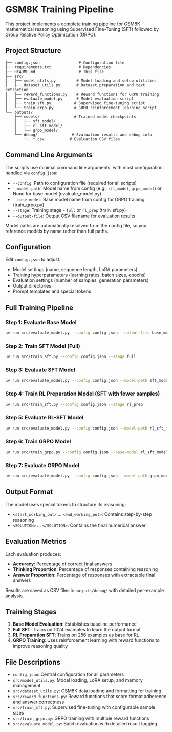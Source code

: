 # GSM8K Training Pipeline

This project implements a complete training pipeline for GSM8K mathematical reasoning using Supervised Fine-Tuning (SFT) followed by Group Relative Policy Optimization (GRPO).

## Project Structure

```
├── config.json                 # Configuration file
├── requirements.txt            # Dependencies
├── README.md                   # This file
├── src/
│   ├── model_utils.py         # Model loading and setup utilities
│   ├── dataset_utils.py       # Dataset preparation and text extraction
│   ├── reward_functions.py    # Reward functions for GRPO training
│   ├── evaluate_model.py      # Model evaluation script
│   ├── train_sft.py          # Supervised fine-tuning script
│   └── train_grpo.py         # GRPO reinforcement learning script
└── outputs/
    ├── models/               # Trained model checkpoints
    │   ├── sft_model/
    │   ├── rl_sft_model/
    │   └── grpo_model/
    └── debug/               # Evaluation results and debug info
        └── *.csv           # Evaluation CSV files
```

## Command Line Arguments

The scripts use minimal command line arguments, with most configuration handled via `config.json`:

- `--config`: Path to configuration file (required for all scripts)
- `--model-path`: Model name from config (e.g., `sft_model`, `grpo_model`) or None for base model (evaluate_model.py)
- `--base-model`: Base model name from config for GRPO training (train_grpo.py)
- `--stage`: Training stage - `full` or `rl_prep` (train_sft.py)
- `--output-file`: Output CSV filename for evaluation results

Model paths are automatically resolved from the config file, so you reference models by name rather than full paths.

## Configuration

Edit `config.json` to adjust:
- Model settings (name, sequence length, LoRA parameters)
- Training hyperparameters (learning rates, batch sizes, epochs)
- Evaluation settings (number of samples, generation parameters)
- Output directories
- Prompt templates and special tokens

## Full Training Pipeline

### Step 1: Evaluate Base Model
```bash
uv run src/evaluate_model.py --config config.json --output-file base_model_eval.csv
```

### Step 2: Train SFT Model (Full)
```bash
uv run src/train_sft.py --config config.json --stage full
```

### Step 3: Evaluate SFT Model
```bash
uv run src/evaluate_model.py --config config.json --model-path sft_model --output-file sft_model_eval.csv
```

### Step 4: Train RL Preparation Model (SFT with fewer samples)
```bash
uv run src/train_sft.py --config config.json --stage rl_prep
```

### Step 5: Evaluate RL-SFT Model
```bash
uv run src/evaluate_model.py --config config.json --model-path rl_sft_model --output-file rl_sft_eval.csv
```

### Step 6: Train GRPO Model
```bash
uv run src/train_grpo.py --config config.json --base-model rl_sft_model
```

### Step 7: Evaluate GRPO Model
```bash
uv run src/evaluate_model.py --config config.json --model-path grpo_model --output-file grpo_model_eval.csv
```

## Output Format

The model uses special tokens to structure its reasoning:
- `<start_working_out>` ... `<end_working_out>`: Contains step-by-step reasoning
- `<SOLUTION>` ... `</SOLUTION>`: Contains the final numerical answer

## Evaluation Metrics

Each evaluation produces:
- **Accuracy**: Percentage of correct final answers
- **Thinking Proportion**: Percentage of responses containing reasoning
- **Answer Proportion**: Percentage of responses with extractable final answers

Results are saved as CSV files in `outputs/debug/` with detailed per-example analysis.

## Training Stages

1. **Base Model Evaluation**: Establishes baseline performance
2. **Full SFT**: Trains on 1024 examples to learn the output format
3. **RL Preparation SFT**: Trains on 256 examples as base for RL
4. **GRPO Training**: Uses reinforcement learning with reward functions to improve reasoning quality

## File Descriptions

- `config.json`: Central configuration for all parameters
- `src/model_utils.py`: Model loading, LoRA setup, and memory management
- `src/dataset_utils.py`: GSM8K data loading and formatting for training
- `src/reward_functions.py`: Reward functions that score format adherence and answer correctness
- `src/train_sft.py`: Supervised fine-tuning with configurable sample sizes
- `src/train_grpo.py`: GRPO training with multiple reward functions
- `src/evaluate_model.py`: Batch evaluation with detailed result logging